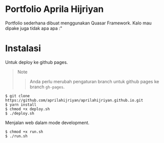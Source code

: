 Portfolio Aprila Hijriyan
=====

Portfolio sederhana dibuat menggunakan Quasar Framework.
Kalo mau dipake juga tidak apa apa :"

Instalasi
=====

Untuk deploy ke github pages.

> Note
>> Anda perlu merubah pengaturan branch untuk github pages ke branch ``gh-pages``.

```
$ git clone https://github.com/aprilahijriyan/aprilahijriyan.github.io.git
$ yarn install
$ chmod +x deploy.sh
$ ./deploy.sh
```

Menjalan web dalam mode development.

```
$ chmod +x run.sh
$ ./run.sh
```
